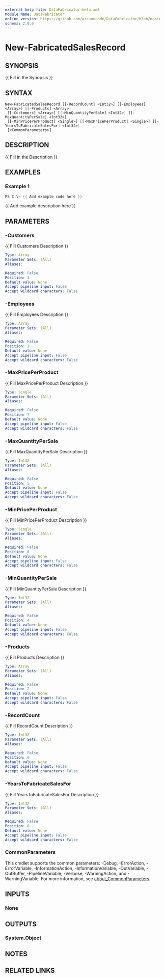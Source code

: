 ```yaml
---
external help file: DataFabricator-help.xml
Module Name: DataFabricator
online version: https://github.com/arcanecode/DataFabricator/blob/master/Documentation/Get-FabricatedName.md
schema: 2.0.0
---
```


# New-FabricatedSalesRecord

## SYNOPSIS
{{ Fill in the Synopsis }}

## SYNTAX

```
New-FabricatedSalesRecord [[-RecordCount] <Int32>] [[-Employees] <Array>] [[-Products] <Array>]
 [[-Customers] <Array>] [[-MinQuantityPerSale] <Int32>] [[-MaxQuantityPerSale] <Int32>]
 [[-MinPricePerProduct] <Single>] [[-MaxPricePerProduct] <Single>] [[-YearsToFabricateSalesFor] <Int32>]
 [<CommonParameters>]
```

## DESCRIPTION
{{ Fill in the Description }}

## EXAMPLES

### Example 1
```powershell
PS C:\> {{ Add example code here }}
```

{{ Add example description here }}

## PARAMETERS

### -Customers
{{ Fill Customers Description }}

```yaml
Type: Array
Parameter Sets: (All)
Aliases:

Required: False
Position: 3
Default value: None
Accept pipeline input: False
Accept wildcard characters: False
```

### -Employees
{{ Fill Employees Description }}

```yaml
Type: Array
Parameter Sets: (All)
Aliases:

Required: False
Position: 1
Default value: None
Accept pipeline input: False
Accept wildcard characters: False
```

### -MaxPricePerProduct
{{ Fill MaxPricePerProduct Description }}

```yaml
Type: Single
Parameter Sets: (All)
Aliases:

Required: False
Position: 7
Default value: None
Accept pipeline input: False
Accept wildcard characters: False
```

### -MaxQuantityPerSale
{{ Fill MaxQuantityPerSale Description }}

```yaml
Type: Int32
Parameter Sets: (All)
Aliases:

Required: False
Position: 5
Default value: None
Accept pipeline input: False
Accept wildcard characters: False
```

### -MinPricePerProduct
{{ Fill MinPricePerProduct Description }}

```yaml
Type: Single
Parameter Sets: (All)
Aliases:

Required: False
Position: 6
Default value: None
Accept pipeline input: False
Accept wildcard characters: False
```

### -MinQuantityPerSale
{{ Fill MinQuantityPerSale Description }}

```yaml
Type: Int32
Parameter Sets: (All)
Aliases:

Required: False
Position: 4
Default value: None
Accept pipeline input: False
Accept wildcard characters: False
```

### -Products
{{ Fill Products Description }}

```yaml
Type: Array
Parameter Sets: (All)
Aliases:

Required: False
Position: 2
Default value: None
Accept pipeline input: False
Accept wildcard characters: False
```

### -RecordCount
{{ Fill RecordCount Description }}

```yaml
Type: Int32
Parameter Sets: (All)
Aliases:

Required: False
Position: 0
Default value: None
Accept pipeline input: False
Accept wildcard characters: False
```

### -YearsToFabricateSalesFor
{{ Fill YearsToFabricateSalesFor Description }}

```yaml
Type: Int32
Parameter Sets: (All)
Aliases:

Required: False
Position: 8
Default value: None
Accept pipeline input: False
Accept wildcard characters: False
```

### CommonParameters
This cmdlet supports the common parameters: -Debug, -ErrorAction, -ErrorVariable, -InformationAction, -InformationVariable, -OutVariable, -OutBuffer, -PipelineVariable, -Verbose, -WarningAction, and -WarningVariable. For more information, see [about_CommonParameters](http://go.microsoft.com/fwlink/?LinkID=113216).

## INPUTS

### None

## OUTPUTS

### System.Object
## NOTES

## RELATED LINKS
